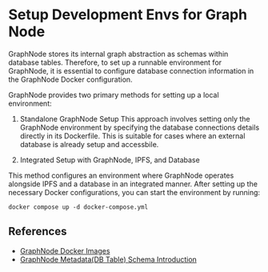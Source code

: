 # Setup Development Envs for Graph Node 

GraphNode stores its internal graph abstraction as schemas within database tables. Therefore, to set up a runnable environment for GraphNode, it is essential to configure database connection information in the GraphNode Docker configuration. 

GraphNode provides two primary methods for setting up a local environment: 

1. Standalone GraphNode Setup 
This approach involves setting only the GraphNode environment by specifying the database connections details directly in its Dockerfile. This is suitable for cases where an external database is already setup and accessbile. 

2. Integrated Setup with GraphNode, IPFS, and Database 

This method configures an environment where GraphNode operates alongside IPFS and a database in an integrated manner. After setting up the necessary Docker configurations, you can start the environment by running: 

```shell 
docker compose up -d docker-compose.yml 
```


## References
* [GraphNode Docker Images]()
* [GraphNode Metadata(DB Table) Schema Introduction]()